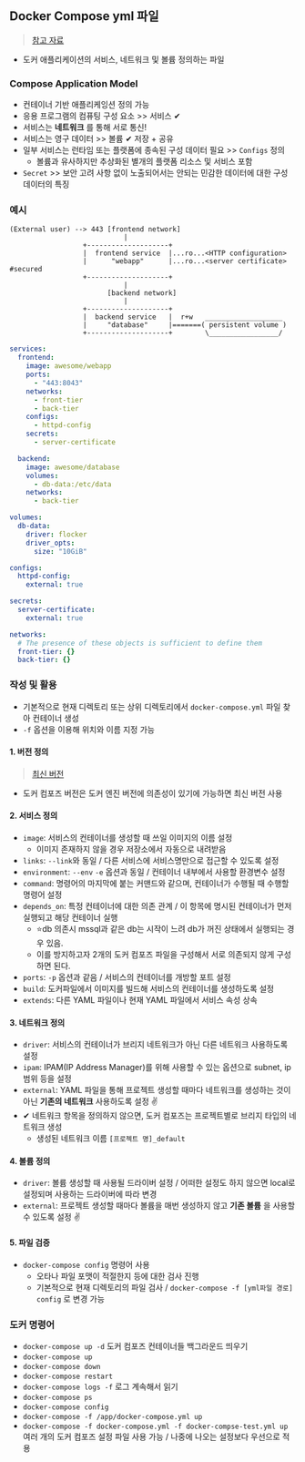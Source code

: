 ## Docker Compose yml 파일 
> [참고 자료](https://docs.docker.com/compose/compose-file/#external-1)
- 도커 애플리케이션의 서비스, 네트워크 및 볼륨 정의하는 파일
### Compose Application Model
- 컨테이너 기반 애플리케잉션 정의 가능
- 응용 프로그램의 컴퓨팅 구성 요소 >> 서비스 ✔
- 서비스는 __네트워크__ 를 통해 서로 통신!
- 서비스는 영구 데이터 >> 볼륨 ✔ 저장 + 공유
- 일부 서비스는 런타임 또는 플랫폼에 종속된 구성 데이터 필요 >> `Configs` 정의
  - 볼륨과 유사하지만 추상화된 별개의 플랫폼 리소스 및 서비스 포함
- `Secret` >> 보안 고려 사항 없이 노출되어서는 안되는 민감한 데이터에 대한 구성 데이터의 특징

### 예시
```
(External user) --> 443 [frontend network]
                            |
                  +--------------------+
                  |  frontend service  |...ro...<HTTP configuration>
                  |      "webapp"      |...ro...<server certificate> #secured
                  +--------------------+
                            |
                        [backend network]
                            |
                  +--------------------+
                  |  backend service   |  r+w   ___________________
                  |     "database"     |=======( persistent volume )
                  +--------------------+        \_________________/
```

```yml
services:
  frontend:
    image: awesome/webapp
    ports:
      - "443:8043"
    networks:
      - front-tier
      - back-tier
    configs:
      - httpd-config
    secrets:
      - server-certificate

  backend:
    image: awesome/database
    volumes:
      - db-data:/etc/data
    networks:
      - back-tier

volumes:
  db-data:
    driver: flocker
    driver_opts:
      size: "10GiB"

configs:
  httpd-config:
    external: true

secrets:
  server-certificate:
    external: true

networks:
  # The presence of these objects is sufficient to define them
  front-tier: {}
  back-tier: {}
```

### 작성 및 활용
- 기본적으로 현재 디렉토리 또는 상위 디렉토리에서 `docker-compose.yml` 파일 찾아 컨테이너 생성 
- `-f` 옵션을 이용해 위치와 이름 지정 가능

#### 1. 버전 정의
> [최신 버전](https://docs.docker.com/compose/compose-file/compose-versioning/)
- 도커 컴포즈 버전은 도커 엔진 버전에 의존성이 있기에 가능하면 최신 버전 사용

#### 2. 서비스 정의
- `image`: 서비스의 컨테이너를 생성할 때 쓰일 이미지의 이름 설정
  - 이미지 존재하지 않을 경우 저장소에서 자동으로 내려받음
- `links`: `--link`와 동일 / 다른 서비스에 서비스명만으로 접근할 수 있도록 설정
- `environment`: `--env` `-e` 옵션과 동일 / 컨테이너 내부에서 사용할 환경변수 설정
- `command`: 명령어의 마지막에 붙는 커맨드와 같으며, 컨테이너가 수행될 때 수행할 명령어 설정
- `depends_on`: 특정 컨테이너에 대한 의존 관계 / 이 항목에 명시된 컨테이너가 먼저 실행되고 해당 컨테이너 실행
  - ⭐db 의존시 mssql과 같은 db는 시작이 느려 db가 꺼진 상태에서 실행되는 경우 있음.
  - 이를 방지하고자 2개의 도커 컴포즈 파일을 구성해서 서로 의존되지 않게 구성하면 된다.
- `ports`: `-p` 옵션과 같음 / 서비스의 컨테이너를 개방할 포트 설정
- `build`: 도커파일에서 이미지를 빌드해 서비스의 컨테이너를 생성하도록 설정
- `extends`: 다른 YAML 파일이나 현재 YAML 파일에서 서비스 속성 상속

#### 3. 네트워크 정의
- `driver`: 서비스의 컨테이너가 브리지 네트워크가 아닌 다른 네트워크 사용하도록 설정
- `ipam`: IPAM(IP Address Manager)를 위해 사용할 수 있는 옵션으로 subnet, ip 범위 등을 설정
- `external`: YAML 파일을 통해 프로젝트 생성할 때마다 네트워크를 생성하는 것이 아닌 __기존의 네트워크__ 사용하도록 설정 ✌
- ✔ 네트워크 항목을 정의하지 않으면, 도커 컴포즈는 프로젝트별로 브리지 타입의 네트워크 생성
  - 생성된 네트워크 이름 `[프로젝트 명]_default` 

#### 4. 볼륨 정의
- `driver`: 볼륨 생성할 때 사용될 드라이버 설정 / 어떠한 설정도 하지 않으면 local로 설정되며 사용하는 드라이버에 따라 변경
- `external`: 프로젝트 생성할 때마다 볼륨을 매번 생성하지 않고 __기존 볼륨__ 을 사용할 수 있도록  설정 ✌

#### 5. 파일 검증
- `docker-compose config` 명령어 사용
  - 오타나 파일 포맷이 적절한지 등에 대한 검사 진행
  - 기본적으로 현재 디렉토리의 파일 검사 / `docker-compose -f [yml파일 경로] config` 로 변경 가능
### 도커 명령어
- `docker-compose up -d` 도커 컴포즈 컨테이너들 백그라운드 띄우기
- `docker-compose up`
- `docker-compose down`
- `docker-compose restart`
- `docker-compose logs -f` 로그 계속해서 읽기
- `docker-compose ps`
- `docker-compose config`
- `docker-compose -f /app/docker-compose.yml up` 
- `docker-compose -f docker-compose.yml -f docker-compse-test.yml up` 여러 개의 도커 컴포즈 설정 파일 사용 가능 / 나중에 나오는 설정보다 우선으로 적용

